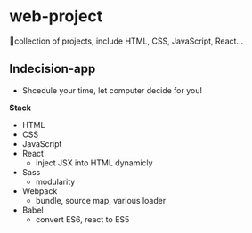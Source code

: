 # web-project
:frog:collection of projects, include HTML, CSS, JavaScript, React...



## Indecision-app

- Shcedule your time, let computer decide for you!



**Stack**

- HTML
- CSS
- JavaScript
- React
  - inject JSX into HTML dynamicly
- Sass
  - modularity
- Webpack
  - bundle, source map, various loader
- Babel
  - convert ES6, react to ES5